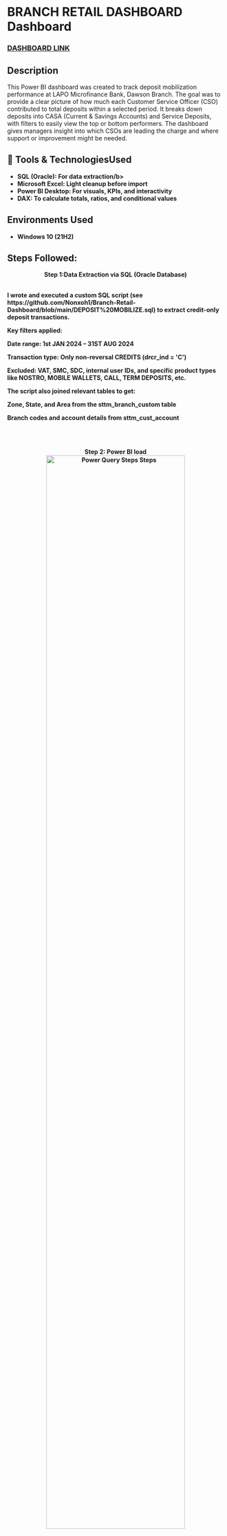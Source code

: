 <h1>BRANCH RETAIL DASHBOARD Dashboard</h1>

 ### [DASHBOARD LINK](https://app.powerbi.com/groups/me/reports/3be2a217-62eb-4ac7-80b9-9b44f5536b06/d6b7fa55e4c18dcfc3d5?experience=power-bi)

<h2>Description</h2>
This Power BI dashboard was created to track deposit mobilization performance at LAPO Microfinance Bank, Dawson Branch. The goal was to provide a clear picture of how much each Customer Service Officer (CSO) contributed to total deposits within a selected period.
It breaks down deposits into CASA (Current & Savings Accounts) and Service Deposits, with filters to easily view the top or bottom performers. The dashboard gives managers insight into which CSOs are leading the charge and where support or improvement might be needed.

<br />


<h2>📂 Tools & TechnologiesUsed</h2>

- <b>SQL (Oracle): For data extraction/b> 
- <b>Microsoft Excel: Light cleanup before import</b>
- <b>Power BI Desktop: For visuals, KPIs, and interactivity</b>
- <b>DAX: To calculate totals, ratios, and conditional values</b>

<h2>Environments Used </h2>

- <b>Windows 10</b> (21H2)

<h2>Steps Followed:</h2>

<p align="center">
Step 1:Data Extraction via SQL (Oracle Database)
<p align="left"><br>I wrote and executed a custom SQL script (see https://github.com/Nonxoh1/Branch-Retail-Dashboard/blob/main/DEPOSIT%20MOBILIZE.sql) to extract credit-only deposit transactions.</br>


<p align="left">Key filters applied:

Date range: 1st JAN 2024 – 31ST AUG 2024

Transaction type: Only non-reversal CREDITS (drcr_ind = 'C')

Excluded: VAT, SMC, SDC, internal user IDs, and specific product types like NOSTRO, MOBILE WALLETS, CALL, TERM DEPOSITS, etc.

The script also joined relevant tables to get:

Zone, State, and Area from the sttm_branch_custom table

Branch codes and account details from sttm_cust_account
</br>

<br />
<br />
<p align="center">
Step 2: Power BI load <br/>
<img src="https://i.imgur.com/OsNL3Se.jpeg" height="80%" width="80%" alt="Power Query Steps Steps"/>
 
 <p align="left">Data loaded directly from CSV extracts into Power BI Desktop.
  
  <br>Relationships automatically detected and adjusted as necessary.
  Light transformation was done (most data was already clean).

Verified column data types and filtered out non-essential transactions (REV%, SDC, VAT, etc.).

Ensured no sensitive fields (e.g. mobile numbers) were retained in the report.

</br>
</br>
<p align="center">
Step 3: Visual Design <br/>
<img src="https://i.imgur.com/CAhtiTQ.jpeg" height="80%" width="80%" alt="Dashbaord Design"/>
 
 <p align="left">A Decomposition Tree Visual was used to break down transaction flow in this order:
  
  <br>Platform ➝ Account Product ➝ Transaction Type ➝ Zone ➝ Branch ➝ Customer Name

Verified column data types and filtered out non-essential transactions (REV%, SDC, VAT, etc.).

📈 Insights
Total Transaction Volume: ₦1,073,043,066.09

Top Channels by Volume:

FLEXSWITCH: ₦948M+

LAPOIBANKMOB: ₦113M+

NIPINCM: ₦6.6M

Most Used Products:

Savings Account - Staff

Regular Savings

Xpress Savings

Top Zones by Activity:

Lagos Mainland Zone

FCT Zone

Lagos West Zone


<br />
<br />


 
<br />
<br />


<!--
 ```diff
- text in red
+ text in green
! text in orange
# text in gray
@@ text in purple (and bold)@@
```
--!>
